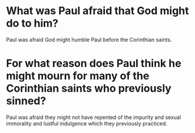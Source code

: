 # What was Paul afraid that God might do to him?

Paul was afraid God might humble Paul before the Corinthian saints.

# For what reason does Paul think he might mourn for many of the Corinthian saints who previously sinned?

Paul was afraid they might not have repented of the impurity and sexual immorality and lustful indulgence which they previously practiced.
